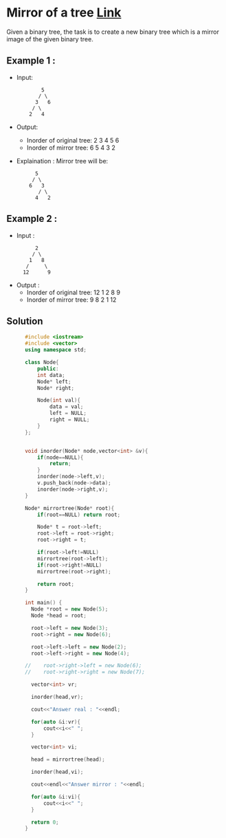 # Mirror of a tree [Link](https://www.geeksforgeeks.org/create-a-mirror-tree-from-the-given-binary-tree/)

Given a binary tree, the task is to create a new binary tree which is a mirror image of the given binary tree.

## Example 1 :

- Input:
   ```
           5
          / \
         3   6
        / \
       2   4
   ```
- Output:
  - Inorder of original tree: 2 3 4 5 6 
  - Inorder of mirror tree: 6 5 4 3 2

- Explaination : Mirror tree will be:
  ```
        5
       / \
      6   3
         / \
        4   2
  ```

## Example 2 :

- Input :
  ```
        2
       / \
      1   8
     /     \
    12      9
  ```
- Output :
  - Inorder of original tree: 12 1 2 8 9 
  - Inorder of mirror tree: 9 8 2 1 12


## Solution

```C++
      #include <iostream>
      #include <vector>
      using namespace std;

      class Node{
          public:
          int data;
          Node* left;
          Node* right;

          Node(int val){
              data = val;
              left = NULL;
              right = NULL;
          }
      };


      void inorder(Node* node,vector<int> &v){
          if(node==NULL){
              return;
          }
          inorder(node->left,v);
          v.push_back(node->data);
          inorder(node->right,v);
      }

      Node* mirrortree(Node* root){
          if(root==NULL) return root;

          Node* t = root->left;
          root->left = root->right;
          root->right = t;

          if(root->left!=NULL)
          mirrortree(root->left);
          if(root->right!=NULL)
          mirrortree(root->right);

          return root;
      }

      int main() {
        Node *root = new Node(5);
        Node *head = root;

        root->left = new Node(3);
        root->right = new Node(6);

        root->left->left = new Node(2);
        root->left->right = new Node(4);

      // 	root->right->left = new Node(6);
      // 	root->right->right = new Node(7);

        vector<int> vr;

        inorder(head,vr);

        cout<<"Answer real : "<<endl;

        for(auto &i:vr){
            cout<<i<<" ";
        }

        vector<int> vi;

        head = mirrortree(head);

        inorder(head,vi);

        cout<<endl<<"Answer mirror : "<<endl;

        for(auto &i:vi){
            cout<<i<<" ";
        }

        return 0;
      }

```
